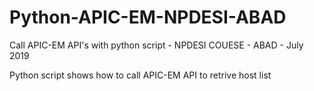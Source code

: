 # Python-APIC-EM-NPDESI-ABAD
Call APIC-EM API's with python script - NPDESI COUESE - ABAD - July 2019

Python script shows how to call APIC-EM API to retrive host list
